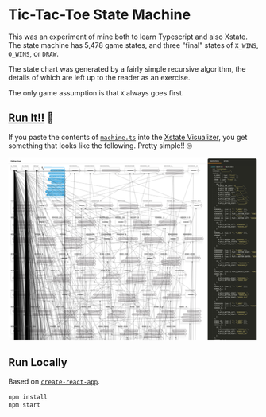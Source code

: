 # Tic-Tac-Toe State Machine

This was an experiment of mine both to learn Typescript and also Xstate. The state machine has 5,478 game states, and three "final" states of `X_WINS`, `O_WINS`, or `DRAW`.

The state chart was generated by a fairly simple recursive algorithm, the details of which are left up to the reader as an exercise.

The only game assumption is that `X` always goes first.

## [Run It!!](https://codesandbox.io/s/oq8m1y7n7q) 👀

If you paste the contents of [`machine.ts`](https://github.com/erikras/tic-tac-toe-finite-state-machine/blob/master/src/machine.ts) into the [Xstate Visualizer](https://statecharts.github.io/xstate-viz/), you get something that looks like the following. Pretty simple!! 🙄

![StateChart](chart.jpg)

## Run Locally

Based on [`create-react-app`](https://github.com/facebook/create-react-app).

```
npm install
npm start
```
